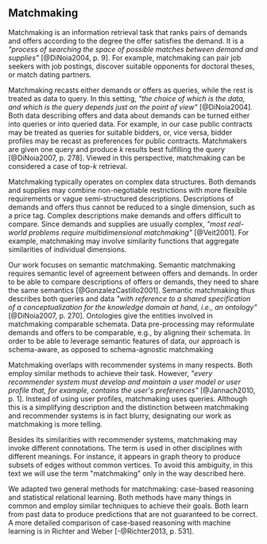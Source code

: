 ## Matchmaking

Matchmaking is an information retrieval task that ranks pairs of demands and offers according to the degree the offer satisfies the demand.
It is a *"process of searching the space of possible matches between demand and supplies"* [@DiNoia2004, p. 9].
For example, matchmaking can pair job seekers with job postings, discover suitable opponents for doctoral theses, or match dating partners.

<!-- Dual perspective: data vs. query -->

Matchmaking recasts either demands or offers as queries, while the rest is treated as data to query.
In this setting, *"the choice of which is the data, and which is the query depends just on the point of view"* [@DiNoia2004].
Both data describing offers and data about demands can be turned either into queries or into queried data.
For example, in our case public contracts may be treated as queries for suitable bidders, or, vice versa, bidder profiles may be recast as preferences for public contracts.
Matchmakers are given one query and produce $k$ results best fulfilling the query [@DiNoia2007, p. 278].
Viewed in this perspective, matchmaking can be considered a case of top-$k$ retrieval.

<!-- Complex data -->

Matchmaking typically operates on complex data structures.
Both demands and supplies may combine non-negotiable restrictions with more flexible requirements or vague semi-structured descriptions.
Descriptions of demands and offers thus cannot be reduced to a single dimension, such as a price tag.
Complex descriptions make demands and offers difficult to compare.
Since demands and supplies are usually complex, *"most real-world problems require multidimensional matchmaking"* [@Veit2001].
For example, matchmaking may involve similarity functions that aggregate similarities of individual dimensions.

<!-- Semantic matchmaking -->

Our work focuses on semantic matchmaking.
Semantic matchmaking requires semantic level of agreement between offers and demands.
In order to be able to compare descriptions of offers or demands, they need to share the same semantics [@GonzalezCastillo2001].
Semantic matchmaking thus describes both queries and data *"with reference to a shared specification of a conceptualization for the knowledge domain at hand, i.e., an ontology"* [@DiNoia2007, p. 270].
Ontologies give the entities involved in matchmaking comparable schemata.
Data pre-processing may reformulate demands and offers to be comparable, e.g., by aligning their schemata.
In order to be able to leverage semantic features of data, our approach is schema-aware, as opposed to schema-agnostic matchmaking

<!-- Distinction between matchmaking and recommender systems -->

Matchmaking overlaps with recommender systems in many respects.
Both employ similar methods to achieve their task.
However, *"every recommender system must develop and maintain a user model or user profile that, for example, contains the user's preferences"* [@Jannach2010, p. 1].
Instead of using user profiles, matchmaking uses queries.
Although this is a simplifying description and the distinction between matchmaking and recommender systems is in fact blurry, designating our work as matchmaking is more telling.

<!-- Ambiguity of matchmaking -->

Besides its similarities with recommender systems, matchmaking may invoke different connotations.
The term is used in other disciplines with different meanings.
For instance, it appears in graph theory to produce subsets of edges without common vertices.
To avoid this ambiguity, in this text we will use the term "matchmaking" only in the way described here.

<!--
Calls for tenders are queries.
Matchmaking mediates between offers and demands.
Demand and supply meet

Public contracts ~ history of queries ~ query log

Should we distinguish two phases of matchmaking?
1. Filtering: satisfaction of non-negotiable constraints
2. Ranking: ordering results based on the degree they satisfy the query
-->

<!--
*"Matchmaking is generally defined as the ranking of a set of offers according to a request"* [@Agarwal2005].
*"Matchmaking is an information retrieval task whereby queries (a.k.a. demands) and resources (a.k.a. supplies) are expressed using semi-structured data in the form of advertisements, and task results are ordered (ranked) lists of those resources best fulfilling the query"* [@DiNoia2007, p. 278].
*"the objective of a matchmaking process is to discover best available offers to a given request"* [@DiNoia2007, p. 269]
-->

We adapted two general methods for matchmaking: case-based reasoning and statistical relational learning.
Both methods have many things in common and employ similar techniques to achieve their goals.
Both learn from past data to produce predictions that are not guaranteed to be correct.
A more detailed comparison of case-based reasoning with machine learning is in Richter and Weber [-@Richter2013, p. 531].

<!-- TODO: Should we also discuss other methods adopted for matchmaking in related research, e.g., reasoning with description logic? -->
